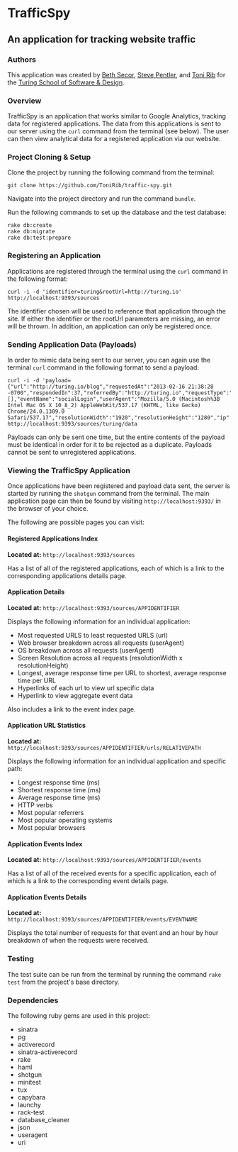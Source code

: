 # TrafficSpy
## An application for tracking website traffic

### Authors

This application was created by [Beth Secor](https://github.com/bethsecor), [Steve Pentler](https://github.com/stevepentler), and [Toni Rib](https://github.com/tonirib) for the [Turing School of Software & Design](http://turing.io).

### Overview

TrafficSpy is an application that works similar to Google Analytics, tracking data for registered applications. The data from this applications is sent to our server using the `curl` command from the terminal (see below). The user can then view analytical data for a registered application via our website.

### Project Cloning & Setup

Clone the project by running the following command from the terminal:

```
git clone https://github.com/ToniRib/traffic-spy.git
```

Navigate into the project directory and run the command `bundle`.

Run the following commands to set up the database and the test database:

```
rake db:create
rake db:migrate
rake db:test:prepare
```

### Registering an Application

Applications are registered through the terminal using the `curl` command in the following format:

```
curl -i -d 'identifier=turing&rootUrl=http://turing.io'  http://localhost:9393/sources
```

The identifier chosen will be used to reference that application through the site. If either the identifier or the rootUrl parameters are missing, an error will be thrown. In addition, an application can only be registered once.

### Sending Application Data (Payloads)

In order to mimic data being sent to our server, you can again use the terminal `curl` command in the following format to send a payload:

```
curl -i -d 'payload={"url":"http://turing.io/blog","requestedAt":"2013-02-16 21:38:28 -0700","respondedIn":37,"referredBy":"http://turing.io","requestType":"GET","parameters":[],"eventName":"socialLogin","userAgent":"Mozilla/5.0 (Macintosh%3B Intel Mac OS X 10_8_2) AppleWebKit/537.17 (KHTML, like Gecko) Chrome/24.0.1309.0 Safari/537.17","resolutionWidth":"1920","resolutionHeight":"1280","ip":"63.29.38.211"}' http://localhost:9393/sources/turing/data
```

Payloads can only be sent one time, but the entire contents of the payload must be identical in order for it to be rejected as a duplicate. Payloads cannot be sent to unregistered applications.

### Viewing the TrafficSpy Application

Once applications have been registered and payload data sent, the server is started by running the `shotgun` command from the terminal. The main application page can then be found by visiting `http://localhost:9393/` in the browser of your choice.

The following are possible pages you can visit:

#### Registered Applications Index

__Located at:__ `http://localhost:9393/sources`

Has a list of all of the registered applications, each of which is a link to the corresponding applications details page.

#### Application Details

__Located at:__ `http://localhost:9393/sources/APPIDENTIFIER`

Displays the following information for an individual application:

- Most requested URLS to least requested URLS (url)
- Web browser breakdown across all requests (userAgent)
- OS breakdown across all requests (userAgent)
- Screen Resolution across all requests (resolutionWidth x resolutionHeight)
- Longest, average response time per URL to shortest, average response time per URL
- Hyperlinks of each url to view url specific data
- Hyperlink to view aggregate event data

Also includes a link to the event index page.

#### Application URL Statistics

__Located at:__ `http://localhost:9393/sources/APPIDENTIFIER/urls/RELATIVEPATH`

Displays the following information for an individual application and specific path:

- Longest response time (ms)
- Shortest response time (ms)
- Average response time (ms)
- HTTP verbs
- Most popular referrers
- Most popular operating systems
- Most popular browsers

#### Application Events Index

__Located at:__ `http://localhost:9393/sources/APPIDENTIFIER/events`

Has a list of all of the received events for a specific application, each of which is a link to the corresponding event details page.

#### Application Events Details

__Located at:__ `http://localhost:9393/sources/APPIDENTIFIER/events/EVENTNAME`

Displays the total number of requests for that event and an hour by hour breakdown of when the requests were received.

### Testing

The test suite can be run from the terminal by running the command `rake test` from the project's base directory.

### Dependencies

The following ruby gems are used in this project:

- sinatra
- pg
- activerecord
- sinatra-activerecord
- rake
- haml
- shotgun
- minitest
- tux
- capybara
- launchy
- rack-test
- database_cleaner
- json
- useragent
- uri
